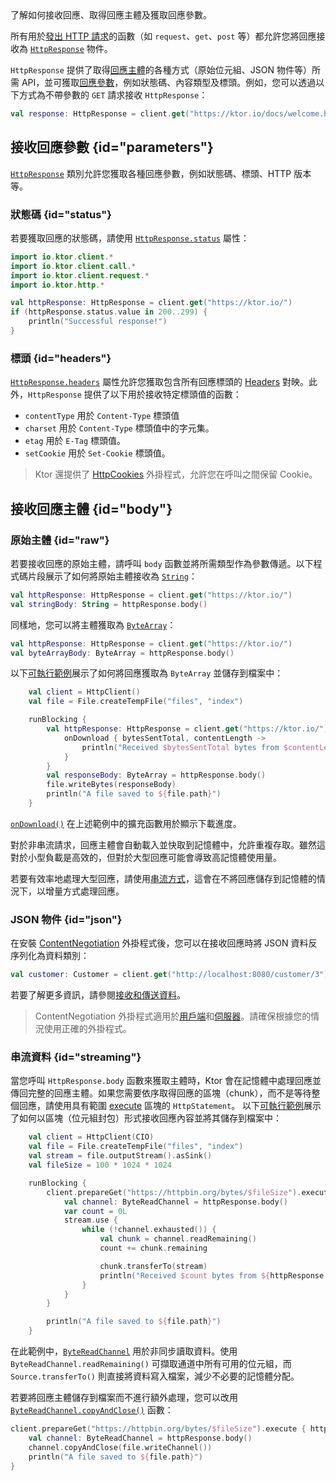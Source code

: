 [//]: # (title: 接收回應)

<show-structure for="chapter" depth="2"/>

<link-summary>
了解如何接收回應、取得回應主體及獲取回應參數。
</link-summary>

所有用於[發出 HTTP 請求](client-requests.md)的函數（如 `request`、`get`、`post` 等）都允許您將回應接收為 [`HttpResponse`](https://api.ktor.io/ktor-client/ktor-client-core/io.ktor.client.statement/-http-response/index.html) 物件。

`HttpResponse` 提供了取得[回應主體](#body)的各種方式（原始位元組、JSON 物件等）所需 API，並可獲取[回應參數](#parameters)，例如狀態碼、內容類型及標頭。例如，您可以透過以下方式為不帶參數的 `GET` 請求接收 `HttpResponse`：

```kotlin
val response: HttpResponse = client.get("https://ktor.io/docs/welcome.html")
```

## 接收回應參數 {id="parameters"}

[`HttpResponse`](https://api.ktor.io/ktor-client/ktor-client-core/io.ktor.client.statement/-http-response/index.html) 類別允許您獲取各種回應參數，例如狀態碼、標頭、HTTP 版本等。

### 狀態碼 {id="status"}

若要獲取回應的狀態碼，請使用 [`HttpResponse.status`](https://api.ktor.io/ktor-client/ktor-client-core/io.ktor.client.statement/-http-response/status.html) 屬性：

```kotlin
import io.ktor.client.*
import io.ktor.client.call.*
import io.ktor.client.request.*
import io.ktor.http.*

val httpResponse: HttpResponse = client.get("https://ktor.io/")
if (httpResponse.status.value in 200..299) {
    println("Successful response!")
}
```

### 標頭 {id="headers"}

[`HttpResponse.headers`](https://api.ktor.io/ktor-client/ktor-client-core/io.ktor.client.statement/-http-response/index.html) 屬性允許您獲取包含所有回應標頭的 [Headers](https://api.ktor.io/ktor-http/io.ktor.http/-headers/index.html) 對映。此外，`HttpResponse` 提供了以下用於接收特定標頭值的函數：

*   `contentType` 用於 `Content-Type` 標頭值
*   `charset` 用於 `Content-Type` 標頭值中的字元集。
*   `etag` 用於 `E-Tag` 標頭值。
*   `setCookie` 用於 `Set-Cookie` 標頭值。
  > Ktor 還提供了 [HttpCookies](client-cookies.md) 外掛程式，允許您在呼叫之間保留 Cookie。

## 接收回應主體 {id="body"}

### 原始主體 {id="raw"}

若要接收回應的原始主體，請呼叫 `body` 函數並將所需類型作為參數傳遞。以下程式碼片段展示了如何將原始主體接收為 [`String`](https://kotlinlang.org/api/latest/jvm/stdlib/kotlin/-string/)：

```kotlin
val httpResponse: HttpResponse = client.get("https://ktor.io/")
val stringBody: String = httpResponse.body()
```

同樣地，您可以將主體獲取為 [`ByteArray`](https://kotlinlang.org/api/latest/jvm/stdlib/kotlin/-byte-array/)：

```kotlin
val httpResponse: HttpResponse = client.get("https://ktor.io/")
val byteArrayBody: ByteArray = httpResponse.body()
```

以下[可執行範例](https://github.com/ktorio/ktor-documentation/tree/%ktor_version%/codeSnippets/snippets/client-download-file)展示了如何將回應獲取為 `ByteArray` 並儲存到檔案中：

```kotlin
    val client = HttpClient()
    val file = File.createTempFile("files", "index")

    runBlocking {
        val httpResponse: HttpResponse = client.get("https://ktor.io/") {
            onDownload { bytesSentTotal, contentLength ->
                println("Received $bytesSentTotal bytes from $contentLength")
            }
        }
        val responseBody: ByteArray = httpResponse.body()
        file.writeBytes(responseBody)
        println("A file saved to ${file.path}")
    }
```

[`onDownload()`](https://api.ktor.io/ktor-client/ktor-client-core/io.ktor.client.plugins/on-download.html) 在上述範例中的擴充函數用於顯示下載進度。

對於非串流請求，回應主體會自動載入並快取到記憶體中，允許重複存取。雖然這對於小型負載是高效的，但對於大型回應可能會導致高記憶體使用量。

若要有效率地處理大型回應，請使用[串流方式](#streaming)，這會在不將回應儲存到記憶體的情況下，以增量方式處理回應。

### JSON 物件 {id="json"}

在安裝 [ContentNegotiation](client-serialization.md) 外掛程式後，您可以在接收回應時將 JSON 資料反序列化為資料類別：

```kotlin
val customer: Customer = client.get("http://localhost:8080/customer/3").body()
```

若要了解更多資訊，請參閱[接收和傳送資料](client-serialization.md#receive_send_data)。

> ContentNegotiation 外掛程式適用於[用戶端](client-serialization.md)和[伺服器](server-serialization.md)。請確保根據您的情況使用正確的外掛程式。

### 串流資料 {id="streaming"}

當您呼叫 `HttpResponse.body` 函數來獲取主體時，Ktor 會在記憶體中處理回應並傳回完整的回應主體。如果您需要依序取得回應的區塊（chunk），而不是等待整個回應，請使用具有範圍 [execute](https://api.ktor.io/ktor-client/ktor-client-core/io.ktor.client.statement/-http-statement/execute.html) 區塊的 `HttpStatement`。
以下[可執行範例](https://github.com/ktorio/ktor-documentation/tree/%ktor_version%/codeSnippets/snippets/client-download-streaming)展示了如何以區塊（位元組封包）形式接收回應內容並將其儲存到檔案中：

```kotlin
    val client = HttpClient(CIO)
    val file = File.createTempFile("files", "index")
    val stream = file.outputStream().asSink()
    val fileSize = 100 * 1024 * 1024

    runBlocking {
        client.prepareGet("https://httpbin.org/bytes/$fileSize").execute { httpResponse ->
            val channel: ByteReadChannel = httpResponse.body()
            var count = 0L
            stream.use {
                while (!channel.exhausted()) {
                    val chunk = channel.readRemaining()
                    count += chunk.remaining

                    chunk.transferTo(stream)
                    println("Received $count bytes from ${httpResponse.contentLength()}")
                }
            }
        }

        println("A file saved to ${file.path}")
    }
```

在此範例中，[`ByteReadChannel`](https://api.ktor.io/ktor-io/io.ktor.utils.io/-byte-read-channel/index.html) 用於非同步讀取資料。使用 `ByteReadChannel.readRemaining()` 可擷取通道中所有可用的位元組，而 `Source.transferTo()` 則直接將資料寫入檔案，減少不必要的記憶體分配。

若要將回應主體儲存到檔案而不進行額外處理，您可以改用 [`ByteReadChannel.copyAndClose()`](https://api.ktor.io/ktor-io/io.ktor.utils.io/copy-and-close.html) 函數：

```Kotlin
client.prepareGet("https://httpbin.org/bytes/$fileSize").execute { httpResponse ->
    val channel: ByteReadChannel = httpResponse.body()
    channel.copyAndClose(file.writeChannel())
    println("A file saved to ${file.path}")
}
```